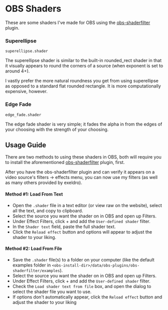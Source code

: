 # OBS Shaders
These are some shaders I've made for OBS using the [obs-shaderfilter](https://github.com/exeldro/obs-shaderfilter/) plugin.

### Superellipse
`superellipse.shader`

The superellipse shader is similar to the built-in rounded_rect shader in that it visually appears to round the corners of a source (when exponent is set to around 4+).

I vastly prefer the more natural roundness you get from using superellipse as opposed to a standard flat rounded rectangle. It is more computationally expensive, however.

### Edge Fade
`edge_fade.shader`

The edge fade shader is very simple; it fades the alpha in from the edges of your choosing with the strength of your choosing.

## Usage Guide
There are two methods to using these shaders in OBS, both will require you to install the aforementioned [obs-shaderfilter](https://github.com/exeldro/obs-shaderfilter/) plugin, first.

After you have the obs-shaderfilter plugin and can verify it appears on a video source's filters -> effects menu, you can now use my filters (as well as many others provided by exeldro).

#### Method #1: Load From Text
- Open the `.shader` file in a text editor (or view raw on the website), select all the text, and copy to clipboard.
- Select the source you want the shader on in OBS and open up Filters.
- Under Effect Filters, click + and add the `User-defined shader` filter.
- In the `Shader text` field, paste the full shader text.
- Click the `Reload effect` button and options will appear to adjust the shader to your liking.

#### Method #2: Load From File
- Save the `.shader` file(s) to a folder on your computer (like the default examples folder in `<obs-install-dir>/data/obs-plugins/obs-shaderfilter/examples`).
- Select the source you want the shader on in OBS and open up Filters.
- Under Effect Filters, click + and add the `User-defined shader` filter.
- Check the `Load shader text from file` box, and open the dialog to select the shader file you want to use.
- If options don't automatically appear, click the `Reload effect` button and adjust the shader to your liking
